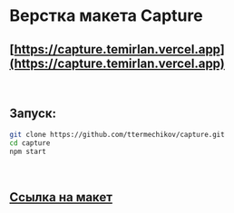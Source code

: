 # Верстка макета Capture

## [https://capture.temirlan.vercel.app](https://capture.temirlan.vercel.app)

<br>

## Запуск:

```sh
git clone https://github.com/ttermechikov/capture.git
cd capture
npm start
```

<br>

## [Ссылка на макет](https://ttermechikov-psd-files.s3.eu-west-2.amazonaws.com/capture/index.psd)
